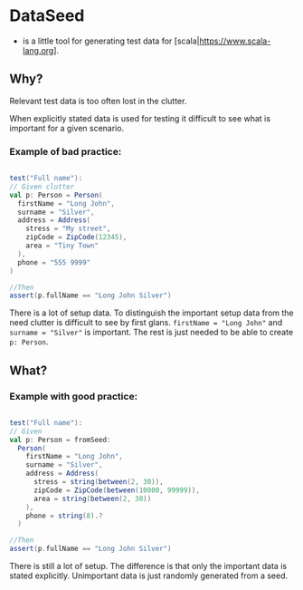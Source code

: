 # DataSeed
- is a little tool for generating test data for [scala|https://www.scala-lang.org].

## Why?

Relevant test data is too often lost in the clutter.

When explicitly stated data is used for testing it difficult to see what is important for a given scenario.

### Example of bad practice:

```scala 

test("Full name"):
// Given clutter
val p: Person = Person(
  firstName = "Long John",
  surname = "Silver",
  address = Address(
    stress = "My street",
    zipCode = ZipCode(12345),
    area = "Tiny Town"
  ),
  phone = "555 9999"
)

//Then
assert(p.fullName == "Long John Silver")
```

There is a lot of setup data. 
To distinguish the important setup data from the need clutter is difficult to see by first glans. 
`firstName = "Long John"` and `surname = "Silver"` is important. 
The rest is just needed to be able to create `p: Person`.

## What? 

### Example with good practice:

```scala 

test("Full name"):
// Given
val p: Person = fromSeed:
  Person(
    firstName = "Long John",
    surname = "Silver",
    address = Address(
      stress = string(between(2, 30)),
      zipCode = ZipCode(between(10000, 99999)),
      area = string(between(2, 30))
    ),
    phone = string(8).?
  )

//Then
assert(p.fullName == "Long John Silver")
```

There is still a lot of setup. 
The difference is that only the important data is stated explicitly. 
Unimportant data is just randomly generated from a seed. 
